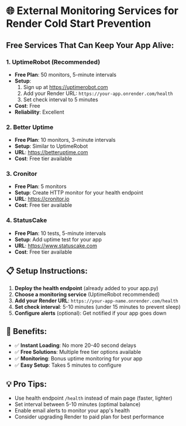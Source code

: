 # 🌐 External Monitoring Services for Render Cold Start Prevention

## Free Services That Can Keep Your App Alive:

### 1. **UptimeRobot** (Recommended)
- **Free Plan**: 50 monitors, 5-minute intervals
- **Setup**: 
  1. Sign up at https://uptimerobot.com
  2. Add your Render URL: `https://your-app.onrender.com/health`
  3. Set check interval to 5 minutes
- **Cost**: Free
- **Reliability**: Excellent

### 2. **Better Uptime** 
- **Free Plan**: 10 monitors, 3-minute intervals
- **Setup**: Similar to UptimeRobot
- **URL**: https://betteruptime.com
- **Cost**: Free tier available

### 3. **Cronitor**
- **Free Plan**: 5 monitors
- **Setup**: Create HTTP monitor for your health endpoint
- **URL**: https://cronitor.io
- **Cost**: Free tier available

### 4. **StatusCake**
- **Free Plan**: 10 tests, 5-minute intervals
- **Setup**: Add uptime test for your app
- **URL**: https://www.statuscake.com
- **Cost**: Free tier available

## 📋 Setup Instructions:

1. **Deploy the health endpoint** (already added to your app.py)
2. **Choose a monitoring service** (UptimeRobot recommended)
3. **Add your Render URL**: `https://your-app-name.onrender.com/health`
4. **Set check interval**: 5-10 minutes (under 15 minutes to prevent sleep)
5. **Configure alerts** (optional): Get notified if your app goes down

## 🎯 Benefits:
- ✅ **Instant Loading**: No more 20-40 second delays
- ✅ **Free Solutions**: Multiple free tier options available
- ✅ **Monitoring**: Bonus uptime monitoring for your app
- ✅ **Easy Setup**: Takes 5 minutes to configure

## 💡 Pro Tips:
- Use health endpoint `/health` instead of main page (faster, lighter)
- Set interval between 5-10 minutes (optimal balance)
- Enable email alerts to monitor your app's health
- Consider upgrading Render to paid plan for best performance
